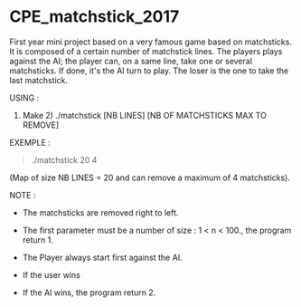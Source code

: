 # CPE_matchstick_2017
First year mini project based on a very famous game based on matchsticks. It is composed of a certain number of matchstick lines. The players plays against the AI; the player can, on a same line, take one or several matchsticks. If done, it's the AI turn to play. The loser is the one to take the last matchstick.

USING :

1) Make 2) ./matchstick [NB LINES] [NB OF MATCHSTICKS MAX TO REMOVE]

EXEMPLE :

> ./matchstick 20 4

(Map of size NB LINES = 20 and can remove a maximum of 4 matchsticks).

NOTE :

- The matchsticks are removed right to left.

- The first parameter must be a number of size : 1 < n < 100., the program return 1.

- The Player always start first against the AI.

- If the user wins

- If the AI wins, the program return 2.

